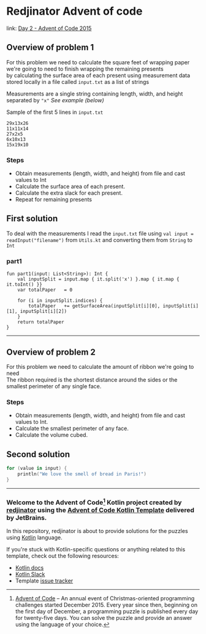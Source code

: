 # Redjinator Advent of code

link: [Day 2 - Advent of Code 2015](https://adventofcode.com/2015/day/2)

## Overview of problem 1
For this problem we need to calculate the square feet of wrapping paper we're going to need to finish wrapping the remaining presents <br>
by calculating the surface area of each present using measurement data stored locally in a file called `input.txt` as a list of strings <br>

Measurements are a single string containing length, width, and height separated by `"x"`
_See example (below)_

Sample of the first 5 lines in `input.txt`
```
29x13x26
11x11x14
27x2x5
6x10x13
15x19x10
```
### Steps 
* Obtain measurements (length, width, and height) from file and cast values to Int
* Calculate the surface area of each present.
* Calculate the extra slack for each present.
* Repeat for remaining presents

## First solution
To deal with the measurements I read the `input.txt` file using `val input = readInput("filename")` from `Utils.kt` and converting them from `String` to `Int`

### part1
```
fun part1(input: List<String>): Int {
    val inputSplit = input.map { it.split('x') }.map { it.map { it.toInt() }}
    var totalPaper   = 0

    for (i in inputSplit.indices) {
        totalPaper   += getSurfaceArea(inputSplit[i][0], inputSplit[i][1], inputSplit[i][2])
    }
    return totalPaper
}
```




---

## Overview of problem 2
For this problem we need to calculate the amount of ribbon we're going to need <br>
The ribbon required is the shortest distance around the sides or the smallest perimeter of any single face.



### Steps
* Obtain measurements (length, width, and height) from file and cast values to Int.
* Calculate the smallest perimeter of any face.
* Calculate the volume cubed.

## Second solution













```kotlin
for (value in input) {
    println("We love the smell of bread in Paris!")
}
```


---
### Welcome to the Advent of Code[^aoc] Kotlin project created by [redjinator][github] using the [Advent of Code Kotlin Template][template] delivered by JetBrains.

In this repository, redjinator is about to provide solutions for the puzzles using [Kotlin][kotlin] language.

If you're stuck with Kotlin-specific questions or anything related to this template, check out the following resources:

- [Kotlin docs][docs]
- [Kotlin Slack][slack]
- Template [issue tracker][issues]


[^aoc]:
    [Advent of Code][aoc] – An annual event of Christmas-oriented programming challenges started December 2015.
    Every year since then, beginning on the first day of December, a programming puzzle is published every day for twenty-five days.
    You can solve the puzzle and provide an answer using the language of your choice.

[aoc]: https://adventofcode.com
[docs]: https://kotlinlang.org/docs/home.html
[github]: https://github.com/redjinator
[issues]: https://github.com/kotlin-hands-on/advent-of-code-kotlin-template/issues
[kotlin]: https://kotlinlang.org
[slack]: https://surveys.jetbrains.com/s3/kotlin-slack-sign-up
[template]: https://github.com/kotlin-hands-on/advent-of-code-kotlin-template
